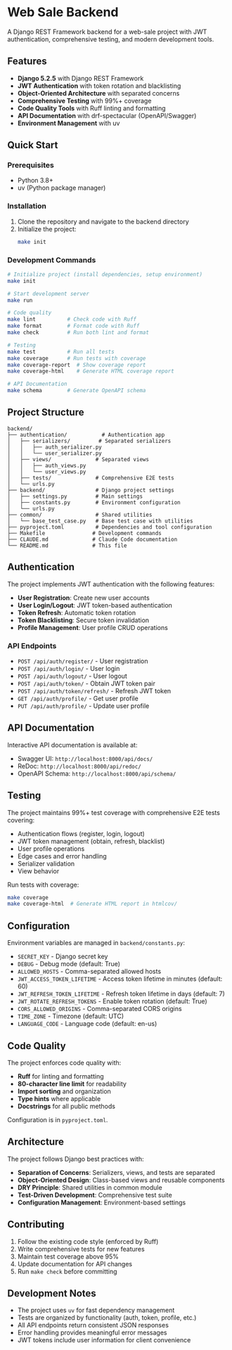 # Web Sale Backend

A Django REST Framework backend for a web-sale project with JWT authentication, comprehensive testing, and modern development tools.

## Features

- **Django 5.2.5** with Django REST Framework
- **JWT Authentication** with token rotation and blacklisting
- **Object-Oriented Architecture** with separated concerns
- **Comprehensive Testing** with 99%+ coverage
- **Code Quality Tools** with Ruff linting and formatting
- **API Documentation** with drf-spectacular (OpenAPI/Swagger)
- **Environment Management** with uv

## Quick Start

### Prerequisites

- Python 3.8+
- uv (Python package manager)

### Installation

1. Clone the repository and navigate to the backend directory
2. Initialize the project:
   ```bash
   make init
   ```

### Development Commands

```bash
# Initialize project (install dependencies, setup environment)
make init

# Start development server
make run

# Code quality
make lint          # Check code with Ruff
make format        # Format code with Ruff
make check         # Run both lint and format

# Testing
make test          # Run all tests
make coverage      # Run tests with coverage
make coverage-report  # Show coverage report
make coverage-html    # Generate HTML coverage report

# API Documentation
make schema        # Generate OpenAPI schema
```

## Project Structure

```
backend/
├── authentication/           # Authentication app
│   ├── serializers/         # Separated serializers
│   │   ├── auth_serializer.py
│   │   └── user_serializer.py
│   ├── views/              # Separated views
│   │   ├── auth_views.py
│   │   └── user_views.py
│   ├── tests/              # Comprehensive E2E tests
│   └── urls.py
├── backend/                # Django project settings
│   ├── settings.py         # Main settings
│   ├── constants.py        # Environment configuration
│   └── urls.py
├── common/                 # Shared utilities
│   └── base_test_case.py   # Base test case with utilities
├── pyproject.toml          # Dependencies and tool configuration
├── Makefile               # Development commands
├── CLAUDE.md              # Claude Code documentation
└── README.md              # This file
```

## Authentication

The project implements JWT authentication with the following features:

- **User Registration**: Create new user accounts
- **User Login/Logout**: JWT token-based authentication
- **Token Refresh**: Automatic token rotation
- **Token Blacklisting**: Secure token invalidation
- **Profile Management**: User profile CRUD operations

### API Endpoints

- `POST /api/auth/register/` - User registration
- `POST /api/auth/login/` - User login
- `POST /api/auth/logout/` - User logout
- `POST /api/auth/token/` - Obtain JWT token pair
- `POST /api/auth/token/refresh/` - Refresh JWT token
- `GET /api/auth/profile/` - Get user profile
- `PUT /api/auth/profile/` - Update user profile

## API Documentation

Interactive API documentation is available at:
- Swagger UI: `http://localhost:8000/api/docs/`
- ReDoc: `http://localhost:8000/api/redoc/`
- OpenAPI Schema: `http://localhost:8000/api/schema/`

## Testing

The project maintains 99%+ test coverage with comprehensive E2E tests covering:

- Authentication flows (register, login, logout)
- JWT token management (obtain, refresh, blacklist)
- User profile operations
- Edge cases and error handling
- Serializer validation
- View behavior

Run tests with coverage:
```bash
make coverage
make coverage-html  # Generate HTML report in htmlcov/
```

## Configuration

Environment variables are managed in `backend/constants.py`:

- `SECRET_KEY` - Django secret key
- `DEBUG` - Debug mode (default: True)
- `ALLOWED_HOSTS` - Comma-separated allowed hosts
- `JWT_ACCESS_TOKEN_LIFETIME` - Access token lifetime in minutes (default: 60)
- `JWT_REFRESH_TOKEN_LIFETIME` - Refresh token lifetime in days (default: 7)
- `JWT_ROTATE_REFRESH_TOKENS` - Enable token rotation (default: True)
- `CORS_ALLOWED_ORIGINS` - Comma-separated CORS origins
- `TIME_ZONE` - Timezone (default: UTC)
- `LANGUAGE_CODE` - Language code (default: en-us)

## Code Quality

The project enforces code quality with:

- **Ruff** for linting and formatting
- **80-character line limit** for readability
- **Import sorting** and organization
- **Type hints** where applicable
- **Docstrings** for all public methods

Configuration is in `pyproject.toml`.

## Architecture

The project follows Django best practices with:

- **Separation of Concerns**: Serializers, views, and tests are separated
- **Object-Oriented Design**: Class-based views and reusable components
- **DRY Principle**: Shared utilities in common module
- **Test-Driven Development**: Comprehensive test suite
- **Configuration Management**: Environment-based settings

## Contributing

1. Follow the existing code style (enforced by Ruff)
2. Write comprehensive tests for new features
3. Maintain test coverage above 95%
4. Update documentation for API changes
5. Run `make check` before committing

## Development Notes

- The project uses `uv` for fast dependency management
- Tests are organized by functionality (auth, token, profile, etc.)
- All API endpoints return consistent JSON responses
- Error handling provides meaningful error messages
- JWT tokens include user information for client convenience